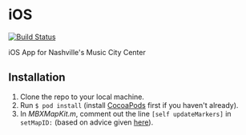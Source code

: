 # iOS

[![Build Status](https://travis-ci.org/MusicCityCenter/iOS.png?branch=master)](https://travis-ci.org/MusicCityCenter/iOS)

iOS App for Nashville's Music City Center

## Installation

1. Clone the repo to your local machine.
2. Run `$ pod install` (install [CocoaPods](cocoapods.org) first if you haven't already).
3. In *MBXMapKit.m*, comment out the line `[self updateMarkers]` in `setMapID:` (based on advice given [here](https://github.com/mapbox/mbxmapkit/issues/75#issuecomment-37945403)). 
